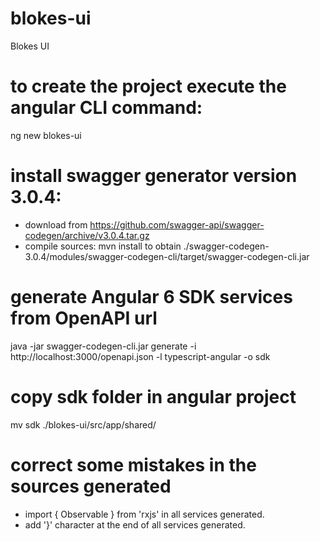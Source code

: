 # blokes-ui
Blokes UI

# to create the project execute the angular CLI command:
ng new blokes-ui

# install swagger generator version 3.0.4:
* download from https://github.com/swagger-api/swagger-codegen/archive/v3.0.4.tar.gz
* compile sources: mvn install to obtain ./swagger-codegen-3.0.4/modules/swagger-codegen-cli/target/swagger-codegen-cli.jar

# generate Angular 6 SDK services from OpenAPI url
java -jar swagger-codegen-cli.jar generate -i http://localhost:3000/openapi.json -l typescript-angular -o sdk

# copy sdk folder in angular project
mv sdk ./blokes-ui/src/app/shared/

# correct some mistakes in the sources generated
* import { Observable } from 'rxjs' in all services generated.
* add '}' character at the end of all services generated.